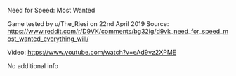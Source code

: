 Need for Speed: Most Wanted

Game tested by u/The_Riesi on 22nd April 2019
Source:
https://www.reddit.com/r/D9VK/comments/bg32ig/d9vk_need_for_speed_most_wanted_everything_will/

Video:
https://www.youtube.com/watch?v=eAd9vz2XPME

No additional info
